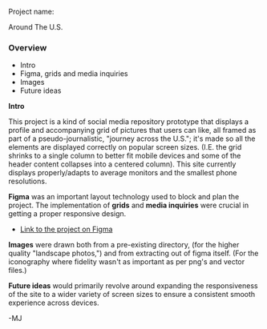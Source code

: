 Project name:

Around The U.S.

### Overview  

* Intro  
* Figma, grids and media inquiries
* Images  
* Future ideas
  
**Intro**
  
This project is a kind of social media repository prototype that displays a profile and accompanying grid of pictures that users can like, all framed as part of a pseudo-journalistic, "journey across the U.S."; it's made so all the elements are displayed correctly on popular screen sizes. (I.E. the grid shrinks to a single column to better fit mobile devices and some of the header content collapses into a centered column). This site currently displays properly/adapts to average monitors and the smallest phone resolutions.
  
**Figma** was an important layout technology used to block and plan the project. The implementation of **grids** and **media inquiries** were crucial in getting a proper responsive design.  
  
* [Link to the project on Figma](https://www.figma.com/file/ii4xxsJ0ghevUOcssTlHZv/Sprint-3%3A-Around-the-US?node-id=0%3A1)  
  
**Images** were drawn both from a pre-existing directory, (for the higher quality "landscape photos,") and from extracting out of figma itself. (For the iconography where fidelity wasn't as important as per png's and vector files.)    

**Future ideas** would primarily revolve around expanding the responsiveness of the site to a wider variety of screen sizes to ensure a consistent smooth experience across devices.

-MJ
